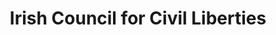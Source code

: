 ---
facebook: https://facebook.com/IrishCouncilforCivilLiberties
logohandle: icclie
sort: iccl
title: Irish Council for Civil Liberties
twitter: https://x.com/ICCLtweet
website: https://www.iccl.ie/
---